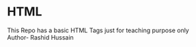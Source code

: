 # HTML<br>
This Repo has a basic HTML Tags just for teaching purpose only<br>
Author- Rashid Hussain
